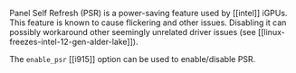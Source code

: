Panel Self Refresh (PSR) is a power-saving feature used by [[intel]] iGPUs. This feature is known to cause flickering and other issues. Disabling it can possibly workaround other seemingly unrelated driver issues (see [[linux-freezes-intel-12-gen-alder-lake]]).

The `enable_psr` [[i915]] option can be used to enable/disable PSR.
